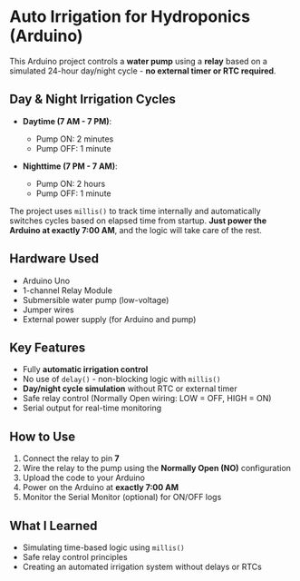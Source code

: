 # Auto Irrigation for Hydroponics (Arduino)

This Arduino project controls a **water pump** using a **relay** based on a simulated 24-hour day/night cycle - **no external timer or RTC required**.

## Day & Night Irrigation Cycles

- **Daytime (7 AM - 7 PM)**:
  - Pump ON: 2 minutes
  - Pump OFF: 1 minute

- **Nighttime (7 PM - 7 AM)**:
  - Pump ON: 2 hours
  - Pump OFF: 1 minute

The project uses `millis()` to track time internally and automatically switches cycles based on elapsed time from startup. **Just power the Arduino at exactly 7:00 AM**, and the logic will take care of the rest.

## Hardware Used

- Arduino Uno
- 1-channel Relay Module
- Submersible water pump (low-voltage)
- Jumper wires
- External power supply (for Arduino and pump)

## Key Features

- Fully **automatic irrigation control**
- No use of `delay()` - non-blocking logic with `millis()`
- **Day/night cycle simulation** without RTC or external timer
- Safe relay control (Normally Open wiring: LOW = OFF, HIGH = ON)
- Serial output for real-time monitoring

## How to Use

1. Connect the relay to pin **7**
2. Wire the relay to the pump using the **Normally Open (NO)** configuration
3. Upload the code to your Arduino
4. Power on the Arduino at **exactly 7:00 AM**
5. Monitor the Serial Monitor (optional) for ON/OFF logs

## What I Learned

- Simulating time-based logic using `millis()`
- Safe relay control principles
- Creating an automated irrigation system without delays or RTCs
